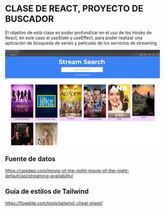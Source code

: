# CLASE DE REACT, PROYECTO DE BUSCADOR

El objetivo de está clase es poder profundizar en el uso de los Hooks de React, en este caso el useState y useEffect, para poder realizar una aplicación de búsqueda de series y películas de los servicios de streaming

![hero](./HERO.png)

## Fuente de datos

https://rapidapi.com/movie-of-the-night-movie-of-the-night-default/api/streaming-availability/

## Guía de estilos de Tailwind

https://flowbite.com/tools/tailwind-cheat-sheet/
